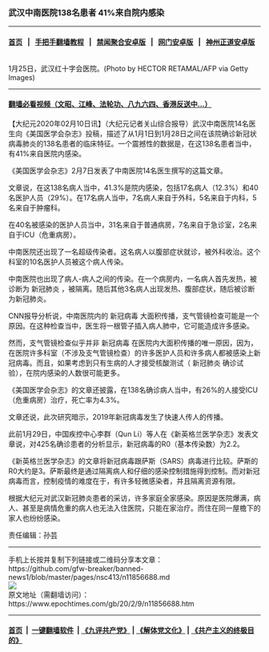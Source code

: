 ### 武汉中南医院138名患者 41%来自院内感染
------------------------

#### [首页](https://github.com/gfw-breaker/banned-news1/blob/master/README.md) &nbsp;&nbsp;|&nbsp;&nbsp; [手把手翻墙教程](https://github.com/gfw-breaker/guides/wiki) &nbsp;&nbsp;|&nbsp;&nbsp; [禁闻聚合安卓版](https://github.com/gfw-breaker/bn-android) &nbsp;&nbsp;|&nbsp;&nbsp; [网门安卓版](https://github.com/oGate2/oGate) &nbsp;&nbsp;|&nbsp;&nbsp; [神州正道安卓版](https://github.com/SzzdOgate/update) 



<div><img alt="" class="aligncenter wp-post-image" src="https://i.epochtimes.com/assets/uploads/2020/02/GettyImages-1196292480-1-600x400.jpg"/>
<div class="red16 caption">
 <p>
  1月25日，武汉红十字会医院。(Photo by HECTOR RETAMAL/AFP via Getty Images)
 </p>
</div>
</div><hr/>

#### [翻墙必看视频（文昭、江峰、法轮功、八九六四、香港反送中...）](https://github.com/gfw-breaker/banned-news1/blob/master/pages/link3.md)

<div><p>
 【大纪元2020年02月10日讯】（大纪元记者关山综合报导）武汉中南医院14名医生向《美国医学会杂志》投稿，描述了从1月1日到1月28日之间在该院确诊新冠状病毒肺炎的138名患者的临床特征。一个震撼性的数据是，在这138名患者当中，有41%来自医院内感染。
</p>
<p>
 《美国医学会杂志》2月7日发表了中南医院14名医生撰写的这篇文章。
</p>
<p>
 文章说，在这138名病人当中，41.3%是院内感染，包括17名病人（12.3%）和40名医护人员（29%）。在17名病人当中，7名病人来自于外科，5名来自于内科，5名来自于肿瘤科。
</p>
<p>
 在40名被感染的医护人员当中，31名来自于普通病房，7名来自于急诊室，2名来自于ICU（危重病房）。
</p>
<p>
 中南医院还出现了一名超级传染者。这名病人以腹部症状就诊，被外科收治。这个科室的10名医护人员被这个病人传染。
</p>
<p>
 中南医院也出现了病人-病人之间的传染。在一个病房内，一名病人首先发热，被诊断为
 <ok href="https://www.epochtimes.com/gb/tag/%E6%96%B0%E5%86%A0%E8%82%BA%E7%82%8E.html">
  新冠肺炎
 </ok>
 ，被隔离。随后其他3名病人出现发热、腹部症状，随后被诊断为新冠肺炎。
</p>
<p>
 CNN报导分析说，中南医院内的
 <ok href="https://www.epochtimes.com/gb/tag/%E6%96%B0%E5%86%A0%E7%97%85%E6%AF%92.html">
  新冠病毒
 </ok>
 大面积传播，支气管镜检查可能是一个原因。在这种检查当中，医生将一根管子插入病人肺中，它可能造成许多感染。
</p>
<p>
 然而，支气管镜检查似乎并非
 <ok href="https://www.epochtimes.com/gb/tag/%E6%96%B0%E5%86%A0%E7%97%85%E6%AF%92.html">
  新冠病毒
 </ok>
 在医院内大面积传播的唯一原因，因为，在医院许多科室（不涉及支气管镜检查）的许多医护人员和许多病人都被感染上新冠病毒。而且，如果考虑到只有生病的人才接受核酸测试（
 <ok href="https://www.epochtimes.com/gb/tag/%E6%96%B0%E5%86%A0%E8%82%BA%E7%82%8E.html">
  新冠肺炎
 </ok>
 确诊试验），在院内感染的人数很可能更多。
</p>
<p>
 《美国医学会杂志》的文章还披露，在138名确诊病人当中，有26%的人接受ICU（危重病房）治疗，死亡率为4.3%。
</p>
<p>
 文章还说，此次研究暗示，2019年新冠病毒发生了快速人传人的传播。
</p>
<p>
 此前1月29日，中国疾控中心李群（Qun Li）等人在《新英格兰医学杂志》发表文章说，对425名确诊患者的分析显示，新冠病毒的R0（基本传染数）为2.2。
</p>
<p>
 《新英格兰医学杂志》的文章将新冠病毒跟萨斯（SARS）病毒进行比较。萨斯的R0大约是3。萨斯最终是通过隔离病人和仔细的感染控制措施得到控制。而对新冠病毒而言，控制疫情的难度在于，有许多轻微感染者，并且隔离资源有限。
</p>
<p>
 根据大纪元对武汉新冠肺炎患者的采访，许多家庭全家感染。原因是医院爆满，病人、甚至是病情危重的病人也无法入住医院，只能在家治疗。而住在同一屋檐下的家人也纷纷感染。
</p>
<p>
 责任编辑：孙芸
</p>
</div>
<hr/>
手机上长按并复制下列链接或二维码分享本文章：<br/>
https://github.com/gfw-breaker/banned-news1/blob/master/pages/nsc413/n11856688.md <br/>
<a href='https://github.com/gfw-breaker/banned-news1/blob/master/pages/nsc413/n11856688.md'><img src='https://github.com/gfw-breaker/banned-news1/blob/master/pages/nsc413/n11856688.md.png'/></a> <br/>
原文地址（需翻墙访问）：https://www.epochtimes.com/gb/20/2/9/n11856688.htm


------------------------
#### [首页](https://github.com/gfw-breaker/banned-news1/blob/master/README.md) &nbsp;|&nbsp; [一键翻墙软件](https://github.com/gfw-breaker/nogfw/blob/master/README.md) &nbsp;| [《九评共产党》](https://github.com/gfw-breaker/9ping.md/blob/master/README.md#九评之一评共产党是什么) | [《解体党文化》](https://github.com/gfw-breaker/jtdwh.md/blob/master/README.md) | [《共产主义的终极目的》](https://github.com/gfw-breaker/gczydzjmd.md/blob/master/README.md)


<img src='http://gfw-breaker.win/banned-news/pages/nsc413/n11856688.md' width='0px' height='0px'/>